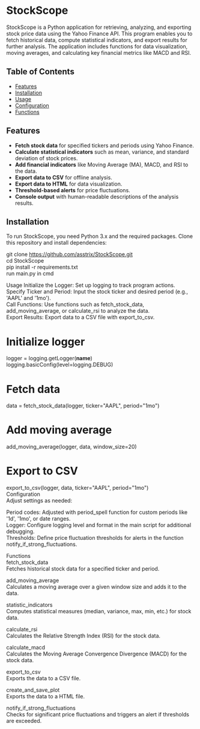 # StockScope

StockScope is a Python application for retrieving, analyzing, and exporting stock price data using the Yahoo Finance API. 
This program enables you to fetch historical data, compute statistical indicators, and export results for further analysis. 
The application includes functions for data visualization, moving averages, and calculating key financial metrics like MACD and RSI.

## Table of Contents

- [Features](#features)
- [Installation](#installation)
- [Usage](#usage)
- [Configuration](#configuration)
- [Functions](#functions)

## Features

- **Fetch stock data** for specified tickers and periods using Yahoo Finance.
- **Calculate statistical indicators** such as mean, variance, and standard deviation of stock prices.
- **Add financial indicators** like Moving Average (MA), MACD, and RSI to the data.
- **Export data to CSV** for offline analysis.
- **Export data to HTML** for data visualization.
- **Threshold-based alerts** for price fluctuations.
- **Console output** with human-readable descriptions of the analysis results.

## Installation

To run StockScope, you need Python 3.x and the required packages. Clone this repository and install dependencies:

git clone https://github.com/asstrix/StockScope.git<br>
cd StockScope<br>
pip install -r requirements.txt<br>
run main.py in cmd


Usage
Initialize the Logger: Set up logging to track program actions.<br>
Specify Ticker and Period: Input the stock ticker and desired period (e.g., 'AAPL' and '1mo').<br>
Call Functions: Use functions such as fetch_stock_data, add_moving_average, or calculate_rsi to analyze the data.<br>
Export Results: Export data to a CSV file with export_to_csv.<br>

# Initialize logger
logger = logging.getLogger(__name__)<br>
logging.basicConfig(level=logging.DEBUG)

# Fetch data
data = fetch_stock_data(logger, ticker="AAPL", period="1mo")

# Add moving average
add_moving_average(logger, data, window_size=20)

# Export to CSV
export_to_csv(logger, data, ticker="AAPL", period="1mo")<br>
Configuration<br>
Adjust settings as needed:<br>

Period codes: Adjusted with period_spell function for custom periods like '1d', '1mo', or date ranges.<br>
Logger: Configure logging level and format in the main script for additional debugging.<br>
Thresholds: Define price fluctuation thresholds for alerts in the function notify_if_strong_fluctuations.<br>

Functions<br>
fetch_stock_data<br>
Fetches historical stock data for a specified ticker and period.

add_moving_average<br>
Calculates a moving average over a given window size and adds it to the data.

statistic_indicators<br>
Computes statistical measures (median, variance, max, min, etc.) for stock data.

calculate_rsi<br>
Calculates the Relative Strength Index (RSI) for the stock data.

calculate_macd<br>
Calculates the Moving Average Convergence Divergence (MACD) for the stock data.

export_to_csv<br>
Exports the data to a CSV file.

create_and_save_plot<br>
Exports the data to a HTML file.

notify_if_strong_fluctuations<br>
Checks for significant price fluctuations and triggers an alert if thresholds are exceeded.
